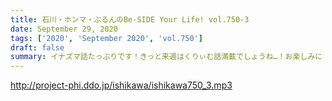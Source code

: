 ```yaml
---
title: 石川・ホンマ・ぶるんのBe-SIDE Your Life! vol.750-3
date: September 29, 2020
tags: ['2020', 'September 2020', 'vol.750']
draft: false
summary: イナズマ話たっぷりです！きっと来週はくりぃむ話満載でしょうね…！お楽しみに
---
```


http://project-phi.ddo.jp/ishikawa/ishikawa750_3.mp3